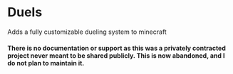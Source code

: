 # Duels

Adds a fully customizable dueling system to minecraft


#### There is no documentation or support as this was a privately contracted project never meant to be shared publicly. This is now abandoned, and I do not plan to maintain it.
